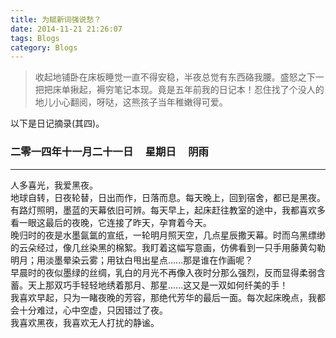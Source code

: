```yaml
---
title: 为赋新词强说愁？
date: 2014-11-21 21:26:07
tags: Blogs
category: Blogs
---
```

> 收起地铺卧在床板睡觉一直不得安稳，半夜总觉有东西硌我腰。盛怒之下一把把床单揪起，褥穷笔记本现。竟是五年前我的日记本！忍住找了个没人的地儿小心翻阅，呀哒，这熊孩子当年稚嫩得可爱。

以下是日记摘录(其四)。<br>
### 二零一四年十一月二十一日 &nbsp;&nbsp;&nbsp;&nbsp;星期日 &nbsp;&nbsp;&nbsp;&nbsp;阴雨
- - - 
人多喜光，我爱黑夜。<br>
地球自转，日夜轮替，日出而作，日落而息。每天晚上，回到宿舍，都已是黑夜。有路灯照明，墨蓝的天幕依旧可辨。每天早上，起床赶往教室的途中，我都喜欢多看一眼这最后的夜晚，它连接了昨天，孕育着今天。<br>
晚归时的夜是水墨氤氲的宣纸，一轮明月照天空，几点星辰撒天幕。时而乌黑缥缈的云朵经过，像几丝染黑的棉絮。我盯着这幅写意画，仿佛看到一只手用藤黄勾勒明月；用淡墨晕染云雾；用钛白甩出星点......那是谁在作画呢？<br>
早晨时的夜似墨绿的丝绸，乳白的月光不再像入夜时分那么强烈，反而显得柔弱含蓄。天上那双巧手轻轻地绣着那月、那星......这又是一双如何纤美的手！<br>
我喜欢早起，只为一睹夜晚的芳容，那绝代芳华的最后一面。每次起床晚点，我都会十分难过，心中空虚，只因错过了夜。<br>
我喜欢黑夜，我喜欢无人打扰的静谧。<br>
